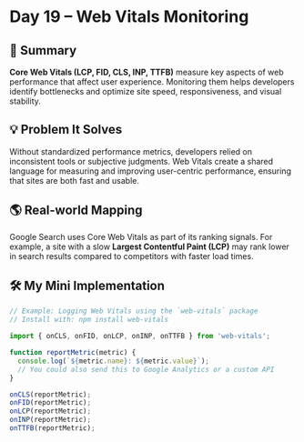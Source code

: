 # Day 19 – Web Vitals Monitoring

## 📄 Summary
**Core Web Vitals (LCP, FID, CLS, INP, TTFB)** measure key aspects of web performance that affect user experience. Monitoring them helps developers identify bottlenecks and optimize site speed, responsiveness, and visual stability.  

## 💡 Problem It Solves
Without standardized performance metrics, developers relied on inconsistent tools or subjective judgments. Web Vitals create a shared language for measuring and improving user-centric performance, ensuring that sites are both fast and usable.  

## 🌎 Real-world Mapping
Google Search uses Core Web Vitals as part of its ranking signals. For example, a site with a slow **Largest Contentful Paint (LCP)** may rank lower in search results compared to competitors with faster load times.  

## 🛠 My Mini Implementation
```javascript
// Example: Logging Web Vitals using the `web-vitals` package
// Install with: npm install web-vitals

import { onCLS, onFID, onLCP, onINP, onTTFB } from 'web-vitals';

function reportMetric(metric) {
  console.log(`${metric.name}: ${metric.value}`);
  // You could also send this to Google Analytics or a custom API
}

onCLS(reportMetric);
onFID(reportMetric);
onLCP(reportMetric);
onINP(reportMetric);
onTTFB(reportMetric);
```